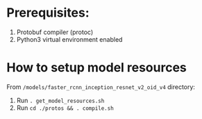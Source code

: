 # Prerequisites:

1. Protobuf compiler (protoc)
2. Python3 virtual environment enabled

# How to setup model resources

From  `/models/faster_rcnn_inception_resnet_v2_oid_v4` directory:
1. Run `. get_model_resources.sh`
2. Run `cd ./protos && . compile.sh`